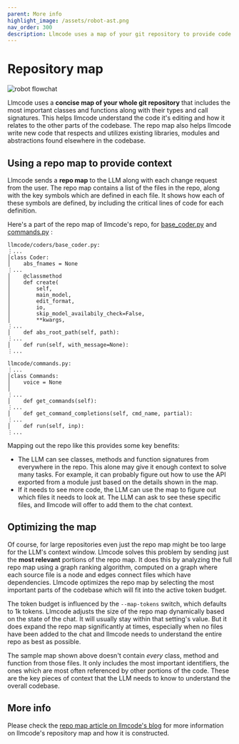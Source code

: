 ```yaml
---
parent: More info
highlight_image: /assets/robot-ast.png
nav_order: 300
description: Llmcode uses a map of your git repository to provide code context to LLMs.
---
```


# Repository map

![robot flowchat](/assets/robot-ast.png)

Llmcode
uses a **concise map of your whole git repository**
that includes
the most important classes and functions along with their types and call signatures.
This helps llmcode understand the code it's editing
and how it relates to the other parts of the codebase.
The repo map also helps llmcode write new code
that respects and utilizes existing libraries, modules and abstractions
found elsewhere in the codebase.

## Using a repo map to provide context

Llmcode sends a **repo map** to the LLM along with
each change request from the user.
The repo map contains a list of the files in the
repo, along with the key symbols which are defined in each file.
It shows how each of these symbols are defined, by including the critical lines of code for each definition.

Here's a part of
the repo map of llmcode's repo, for
[base_coder.py](https://github.com/khulnasoft/llmcode/blob/main/llmcode/coders/base_coder.py)
and
[commands.py](https://github.com/khulnasoft/llmcode/blob/main/llmcode/commands.py)
:

```
llmcode/coders/base_coder.py:
⋮...
│class Coder:
│    abs_fnames = None
⋮...
│    @classmethod
│    def create(
│        self,
│        main_model,
│        edit_format,
│        io,
│        skip_model_availabily_check=False,
│        **kwargs,
⋮...
│    def abs_root_path(self, path):
⋮...
│    def run(self, with_message=None):
⋮...

llmcode/commands.py:
⋮...
│class Commands:
│    voice = None
│
⋮...
│    def get_commands(self):
⋮...
│    def get_command_completions(self, cmd_name, partial):
⋮...
│    def run(self, inp):
⋮...
```

Mapping out the repo like this provides some key benefits:

  - The LLM can see classes, methods and function signatures from everywhere in the repo. This alone may give it enough context to solve many tasks. For example, it can probably figure out how to use the API exported from a module just based on the details shown in the map.
  - If it needs to see more code, the LLM can use the map to figure out which files it needs to look at. The LLM can ask to see these specific files, and llmcode will offer to add them to the chat context.

## Optimizing the map

Of course, for large repositories even just the repo map might be too large
for the LLM's context window.
Llmcode solves this problem by sending just the **most relevant**
portions of the repo map.
It does this by analyzing the full repo map using
a graph ranking algorithm, computed on a graph
where each source file is a node and edges connect
files which have dependencies.
Llmcode optimizes the repo map by
selecting the most important parts of the codebase
which will
fit into the active token budget.

The token budget is
influenced by the `--map-tokens` switch, which defaults to 1k tokens.
Llmcode adjusts the size of the repo map dynamically based on the state of the chat. It will usually stay within that setting's value. But it does expand the repo map
significantly at times, especially when no files have been added to the chat and llmcode needs to understand the entire repo as best as possible.


The sample map shown above doesn't contain *every* class, method and function from those
files.
It only includes the most important identifiers,
the ones which are most often referenced by other portions of the code.
These are the key pieces of context that the LLM needs to know to understand
the overall codebase.


## More info

Please check the
[repo map article on llmcode's blog](https://llmcode.khulnasoft.com/2023/10/22/repomap.html)
for more information on llmcode's repository map
and how it is constructed.
